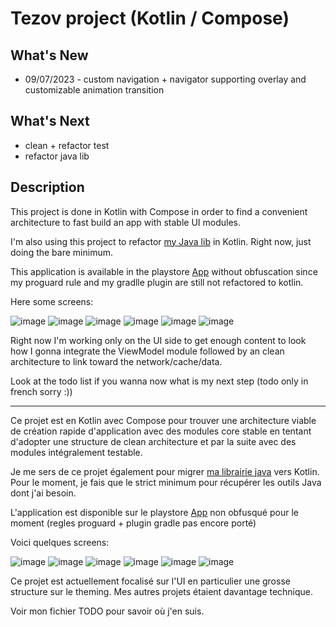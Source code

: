 # Tezov project (Kotlin / Compose)

## What's New
- 09/07/2023 - custom navigation + navigator supporting overlay and customizable animation transition 

## What's Next
- clean + refactor test
- refactor java lib

## Description

This project is done in Kotlin with Compose in order to find a convenient architecture to fast build an app with stable UI modules. 

I'm also using this project to refactor [my Java lib](https://github.com/tezov/crypter_and_lib) in Kotlin. Right now, just doing the bare minimum.

This application is available in the playstore [App](https://play.google.com/store/apps/details?id=com.tezov.bank.rse) without obfuscation since my proguard rule and my gradlle plugin are still not refactored to kotlin. 

Here some screens:

![image](https://github.com/tezov/bank/assets/111152291/49ed31f4-b722-4743-a225-b9f58b9a1deb)
![image](https://github.com/tezov/bank/assets/111152291/c5278a9f-ad60-44f1-8206-476570e974e7)
![image](https://github.com/tezov/bank/assets/111152291/2d4fa507-2a37-41f3-8ce7-fcf97604ea1a)
![image](https://github.com/tezov/bank/assets/111152291/47dc9eea-ac88-4979-ac56-1cdabea9dc0c)
![image](https://github.com/tezov/bank/assets/111152291/0bcf25b4-4498-45b3-b174-31a03e9a4917)
![image](https://github.com/tezov/bank/assets/111152291/f12042b0-bbd4-4080-a9e3-ea6c5afe3e2e)

Right now I'm working only on the UI side to get enough content to look how I gonna integrate the ViewModel module followed by an clean architecture to link toward the network/cache/data.

Look at the todo list if you wanna now what is my next step (todo only in french sorry :))

---

Ce projet est en Kotlin avec Compose pour trouver une architecture viable de création rapide d'application avec des modules core stable en tentant d'adopter une structure de clean architecture et par la suite avec des modules intégralement testable.

Je me sers de ce projet également pour migrer [ma librairie java](https://github.com/tezov/crypter_and_lib) vers Kotlin. Pour le moment, je fais que le strict minimum pour récupérer les outils Java dont j'ai besoin.

L'application est disponible sur le playstore [App](https://play.google.com/store/apps/details?id=com.tezov.bank.rse) non obfusqué pour le moment (regles proguard + plugin gradle pas encore porté)

Voici quelques screens:

![image](https://github.com/tezov/bank/assets/111152291/49ed31f4-b722-4743-a225-b9f58b9a1deb)
![image](https://github.com/tezov/bank/assets/111152291/c5278a9f-ad60-44f1-8206-476570e974e7)
![image](https://github.com/tezov/bank/assets/111152291/2d4fa507-2a37-41f3-8ce7-fcf97604ea1a)
![image](https://github.com/tezov/bank/assets/111152291/47dc9eea-ac88-4979-ac56-1cdabea9dc0c)
![image](https://github.com/tezov/bank/assets/111152291/0bcf25b4-4498-45b3-b174-31a03e9a4917)
![image](https://github.com/tezov/bank/assets/111152291/f12042b0-bbd4-4080-a9e3-ea6c5afe3e2e)

Ce projet est actuellement focalisé sur l'UI en particulier une grosse structure sur le theming. Mes autres projets étaient davantage technique. 

Voir mon fichier TODO pour savoir où j'en suis.


